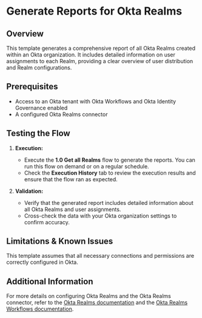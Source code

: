 # Generate Reports for Okta Realms

## Overview

This template generates a comprehensive report of all Okta Realms created within an Okta organization. It includes detailed information on user assignments to each Realm, providing a clear overview of user distribution and Realm configurations.

## Prerequisites

- Access to an Okta tenant with Okta Workflows and Okta Identity Governance enabled
- A configured Okta Realms connector

## Testing the Flow

1. **Execution:**
   - Execute the **1.0 Get all Realms** flow to generate the reports. You can run this flow on demand or on a regular schedule.
   - Check the **Execution History** tab to review the execution results and ensure that the flow ran as expected.

2. **Validation:**
   - Verify that the generated report includes detailed information about all Okta Realms and user assignments.
   - Cross-check the data with your Okta organization settings to confirm accuracy.

## Limitations & Known Issues

This template assumes that all necessary connections and permissions are correctly configured in Okta.

## Additional Information

For more details on configuring Okta Realms and the Okta Realms connector, refer to the [Okta Realms documentation](https://help.okta.com/okta_help.htm?type=oie&id=ext-realms) and the [Okta Realms Workflows documentation](https://help.okta.com/okta_help.htm?type=wf&id=ext-oktarealms).